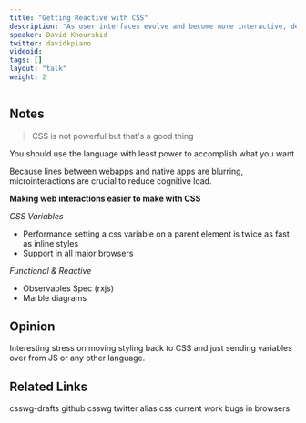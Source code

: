 ```yaml
---
title: "Getting Reactive with CSS"
description: "As user interfaces evolve and become more interactive, design requirements become more complex. By combining CSS variables with reactive programming in JS, we can now express animations, styles, layout, and more in ways never before possible with CSS. In this talk, we’ll explore what functional reactive programming is, why it is incredibly useful, and how we can leverage the power of CSS variables to push the limits of styling the web."
speaker: David Khourshid
twitter: davidkpiano
videoid:
tags: []
layout: "talk"
weight: 2
---
```


<article id="1">

## Notes

> CSS is not powerful but that's a good thing  

You should use the language with least power to accomplish what you want

Because lines between webapps and native apps are blurring, microinteractions are crucial to reduce cognitive load.

**Making web interactions easier to make with CSS**

_CSS Variables_
* Performance setting a css variable on a parent element is twice as fast as inline styles
* Support in all major browsers

_Functional & Reactive_
* Observables Spec (rxjs)
* Marble diagrams

</article>

<article id="2">

## Opinion

Interesting stress on moving styling back to CSS and just sending variables over from JS or any other language.

</article>

<article id="3">

## Related Links

csswg-drafts github
csswg twitter alias
css current work
bugs in browsers

</article>